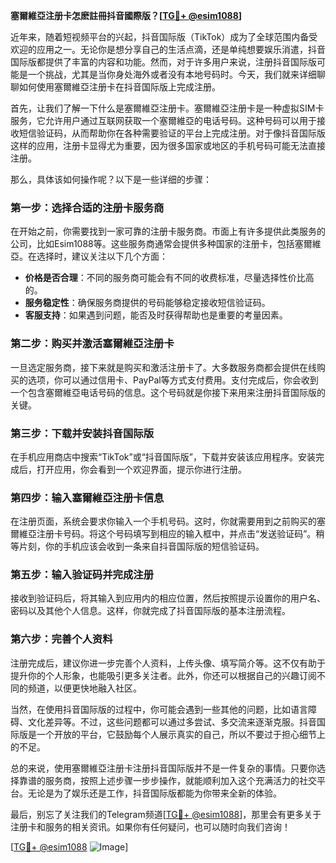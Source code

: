 **塞爾維亞注册卡怎麽註冊抖音國際版？[[TG💪+ @esim1088](https://t.me/s/esim1088)]**

近年来，随着短视频平台的兴起，抖音国际版（TikTok）成为了全球范围内备受欢迎的应用之一。无论你是想分享自己的生活点滴，还是单纯想要娱乐消遣，抖音国际版都提供了丰富的内容和功能。然而，对于许多用户来说，注册抖音国际版可能是一个挑战，尤其是当你身处海外或者没有本地号码时。今天，我们就来详细聊聊如何使用塞爾維亞注册卡在抖音国际版上完成注册。

首先，让我们了解一下什么是塞爾維亞注册卡。塞爾維亞注册卡是一种虚拟SIM卡服务，它允许用户通过互联网获取一个塞爾維亞的电话号码。这种号码可以用于接收短信验证码，从而帮助你在各种需要验证的平台上完成注册。对于像抖音国际版这样的应用，注册卡显得尤为重要，因为很多国家或地区的手机号码可能无法直接注册。

那么，具体该如何操作呢？以下是一些详细的步骤：

### **第一步：选择合适的注册卡服务商**
在开始之前，你需要找到一家可靠的注册卡服务商。市面上有许多提供此类服务的公司，比如Esim1088等。这些服务商通常会提供多种国家的注册卡，包括塞爾維亞。在选择时，建议关注以下几个方面：
- **价格是否合理**：不同的服务商可能会有不同的收费标准，尽量选择性价比高的。
- **服务稳定性**：确保服务商提供的号码能够稳定接收短信验证码。
- **客服支持**：如果遇到问题，能否及时获得帮助也是重要的考量因素。

### **第二步：购买并激活塞爾維亞注册卡**
一旦选定服务商，接下来就是购买和激活注册卡了。大多数服务商都会提供在线购买的选项，你可以通过信用卡、PayPal等方式支付费用。支付完成后，你会收到一个包含塞爾維亞电话号码的信息。这个号码就是你接下来用来注册抖音国际版的关键。

### **第三步：下载并安装抖音国际版**
在手机应用商店中搜索“TikTok”或“抖音国际版”，下载并安装该应用程序。安装完成后，打开应用，你会看到一个欢迎界面，提示你进行注册。

### **第四步：输入塞爾維亞注册卡信息**
在注册页面，系统会要求你输入一个手机号码。这时，你就需要用到之前购买的塞爾維亞注册卡号码。将这个号码填写到相应的输入框中，并点击“发送验证码”。稍等片刻，你的手机应该会收到一条来自抖音国际版的短信验证码。

### **第五步：输入验证码并完成注册**
接收到验证码后，将其输入到应用内的相应位置，然后按照提示设置你的用户名、密码以及其他个人信息。这样，你就完成了抖音国际版的基本注册流程。

### **第六步：完善个人资料**
注册完成后，建议你进一步完善个人资料，上传头像、填写简介等。这不仅有助于提升你的个人形象，也能吸引更多关注者。此外，你还可以根据自己的兴趣订阅不同的频道，以便更快地融入社区。

当然，在使用抖音国际版的过程中，你可能会遇到一些其他的问题，比如语言障碍、文化差异等。不过，这些问题都可以通过多尝试、多交流来逐渐克服。抖音国际版是一个开放的平台，它鼓励每个人展示真实的自己，所以不要过于担心细节上的不足。

总的来说，使用塞爾維亞注册卡注册抖音国际版并不是一件复杂的事情。只要你选择靠谱的服务商，按照上述步骤一步步操作，就能顺利加入这个充满活力的社交平台。无论是为了娱乐还是工作，抖音国际版都能为你带来全新的体验。

最后，别忘了关注我们的Telegram频道[[TG💪+ @esim1088](https://t.me/s/esim1088)]，那里会有更多关于注册卡和服务的相关资讯。如果你有任何疑问，也可以随时向我们咨询！

[[TG💪+ @esim1088](https://t.me/s/esim1088) ![Image](https://i.postimg.cc/4NQfJmqS/Snipaste-2025-05-13-00-14-12.png)]
